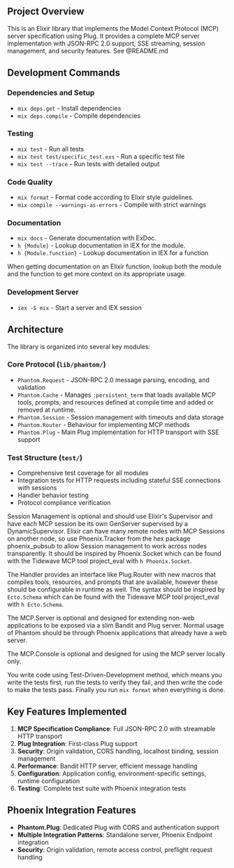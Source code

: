 ## Project Overview

This is an Elixir library that implements the Model Context Protocol (MCP)
server specification using Plug. It provides a complete MCP server
implementation with JSON-RPC 2.0 support, SSE streaming, session management,
and security features. See @README.md

## Development Commands

### Dependencies and Setup
- `mix deps.get` - Install dependencies
- `mix deps.compile` - Compile dependencies

### Testing
- `mix test` - Run all tests
- `mix test test/specific_test.exs` - Run a specific test file
- `mix test --trace` - Run tests with detailed output

### Code Quality
- `mix format` - Format code according to Elixir style guidelines.
- `mix compile --warnings-as-errors` - Compile with strict warnings

### Documentation
- `mix docs` - Generate documentation with ExDoc.
- `h {Module}` - Lookup documentation in IEX for the module.
- `h {Module.function}` - Lookup documentation in IEX for a function

When getting documentation on an Elixir function, lookup both the module
  and the function to get more context on its appropriate usage.

### Development Server
- `iex -S mix` - Start a server and IEX session

## Architecture

The library is organized into several key modules:

### Core Protocol (`lib/phantom/`)
- `Phantom.Request` - JSON-RPC 2.0 message parsing, encoding, and validation
- `Phantom.Cache` - Manages `:persistent_term` that loads available MCP
  tools, prompts, and resources defined at compile time and added or removed
  at runtime.
- `Phantom.Session` - Session management with timeouts and data storage
- `Phantom.Router` - Behaviour for implementing MCP methods
- `Phantom.Plug` - Main Plug implementation for HTTP transport with SSE support

### Test Structure (`test/`)
- Comprehensive test coverage for all modules
- Integration tests for HTTP requests including stateful SSE connections with
  sessions
- Handler behavior testing
- Protocol compliance verification

Session Management is optional and should use Elixir's Supervisor and have each
MCP session be its own GenServer supervised by a DynamicSupervisor. Elixir can
have many remote nodes with MCP Sessions on another node, so use Phoenix.Tracker
from the hex package phoenix_pubsub to allow Session management to work across
nodes transparently. It should be inspired by Phoenix.Socket which can be found
with the Tidewave MCP tool project_eval with `h Phoenix.Socket`.

The Handler provides an interface like Plug.Router with new macros that compiles
tools, resources, and prompts that are available, however these should be
configurable in runtime as well. The syntax should be inspired by
`Ecto.Schema` which can be found with the Tidewave MCP tool project_eval with
`h Ecto.Schema`.

The MCP.Server is optional and designed for extending non-web applications to be
exposed via a slim Bandit and Plug server. Normal usage of Phantom should be
through Phoenix applications that already have a web server.

The MCP.Console is optional and designed for using the MCP server locally only.

You write code using Test-Driven-Development method, which means you write the tests first, run the tests to verify they fail,
and then write the code to make the tests pass. Finally you run `mix format`
when everything is done.

## Key Features Implemented

1. **MCP Specification Compliance**: Full JSON-RPC 2.0 with streamable HTTP transport
2. **Plug Integration**: First-class Plug support
3. **Security**: Origin validation, CORS handling, localhost binding, session management
4. **Performance**: Bandit HTTP server, efficient message handling
5. **Configuration**: Application config, environment-specific settings, runtime configuration
6. **Testing**: Complete test suite with Phoenix integration tests

## Phoenix Integration Features

- **Phantom.Plug**: Dedicated Plug with CORS and authentication support
- **Multiple Integration Patterns**: Standalone server, Phoenix Endpoint integration
- **Security**: Origin validation, remote access control, preflight request handling
